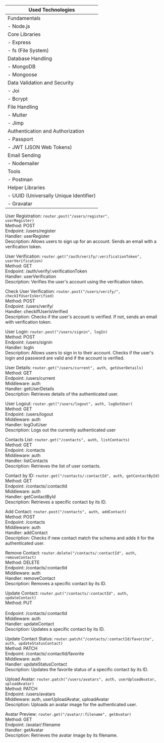 | Used Technologies          |
|----------------------------|
| Fundamentals               |
| - Node.js                  |
| Core Libraries             |
| - Express                  |
| - fs (File System)         |
| Database Handling          |
| - MongoDB                  |
| - Mongoose                 |
| Data Validation and Security |
| - Joi                      |
| - Bcrypt                   |
| File Handling              |
| - Multer                   |
| - Jimp                     |
| Authentication and Authorization |
| - Passport                 |
| - JWT (JSON Web Tokens)    |
| Email Sending              |
| - Nodemailer               |
| Tools                      |
| - Postman                  |
| Helper Libraries           |
| - UUID (Universally Unique Identifier) |
| - Gravatar                 |


User Registration:
<code>router.post("/users/register", userRegister)</code> </br>
Method: POST </br>
Endpoint: /users/register </br>
Handler: userRegister </br>
Description: Allows users to sign up for an account. Sends an email with a verification token. </br>

User Verification: `router.get("/auth/verify/:verificationToken", userVerification)` </br> 
Method: GET </br> 
Endpoint: /auth/verify/:verificationToken </br> 
Handler: userVerification </br> 
Description: Verifies the user's account using the verification token. </br> 

Check User Verification: `router.post("/users/verify/", checkIfUserIsVerified)` </br> 
Method: POST</br> 
Endpoint: /users/verify/ </br> 
Handler: checkIfUserIsVerified </br> 
Description: Checks if the user's account is verified. If not, sends an email with verification token. </br> 

User Login: `router.post("/users/signin", logIn)` </br> 
Method: POST </br> 
Endpoint: /users/signin </br> 
Handler: logIn </br> 
Description: Allows users to sign in to their account. Checks if the user's login and password are valid and if the account is verified. </br> 

User Details: `router.get("/users/current", auth, getUserDetails)` </br>
Method: GET </br> 
Endpoint: /users/current </br> 
Middleware: auth </br> 
Handler: getUserDetails </br> 
Description: Retrieves details of the authenticated user. </br> 

User Logout: `router.get("/users/logout", auth, logOutUser)` </br> 
Method: GET </br> 
Endpoint: /users/logout </br> 
Middleware: auth </br> 
Handler: logOutUser </br> 
Description: Logs out the currently authenticated user </br> 

Contacts List: `router.get("/contacts", auth, listContacts)` </br> 
Method: GET </br> 
Endpoint: /contacts </br> 
Middleware: auth </br> 
Handler: listContacts </br> 
Description: Retrieves the list of user contacts. </br> 

Contact by ID: `router.get("/contacts/:contactId", auth, getContactById)` </br> 
Method: GET </br> 
Endpoint: /contacts/:contactId </br> 
Middleware: auth </br> 
Handler: getContactById </br> 
Description: Retrieves a specific contact by its ID. </br> 

Add Contact: `router.post("/contacts", auth, addContact)` </br> 
Method: POST </br> 
Endpoint: /contacts </br> 
Middleware: auth </br> 
Handler: addContact </br> 
Description: Checks if new contact match the schema and adds it for the authenticated user. </br> 

Remove Contact: `router.delete("/contacts/:contactId", auth, removeContact)` </br> 
Method: DELETE </br> 
Endpoint: /contacts/:contactId </br> 
Middleware: auth </br> 
Handler: removeContact </br> 
Description: Removes a specific contact by its ID. </br> 

Update Contact:  `router.put("/contacts/:contactId", auth, updateContact)`</br> 
Method: PUT </br>  
Endpoint: /contacts/:contactId </br> 
Middleware: auth </br> 
Handler: updateContact </br> 
Description: Updates a specific contact by its ID. </br> 

Update Contact Status: `router.patch("/contacts/:contactId/favorite", auth, updateStatusContact)`</br> 
Method: PATCH </br> 
Endpoint: /contacts/:contactId/favorite </br> 
Middleware: auth </br> 
Handler: updateStatusContact </br> 
Description: Updates the favorite status of a specific contact by its ID. </br> 

Upload Avatar: `router.patch("/users/avatars", auth, userUploadAvatar, uploadAvatar)` </br> 
Method: PATCH </br> 
Endpoint: /users/avatars </br> 
Middleware: auth, userUploadAvatar, uploadAvatar </br> 
Description: Uploads an avatar image for the authenticated user. </br> 

Avatar Preview: `router.get("/avatar/:filename", getAvatar)` </br> 
Method: GET </br> 
Endpoint: /avatar/:filename </br> 
Handler: getAvatar </br> 
Description: Retrieves the avatar image by its filename. </br> 

